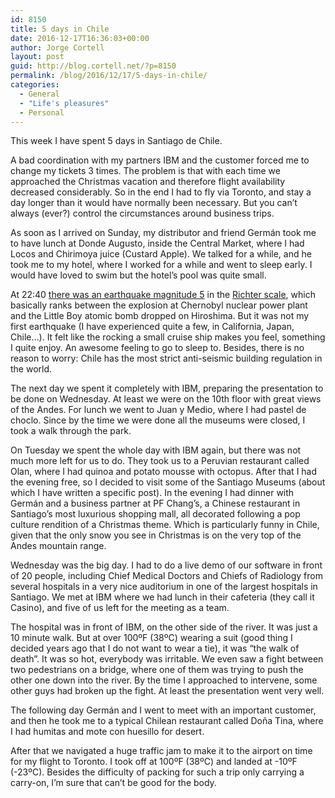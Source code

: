 ```yaml
---
id: 8150
title: 5 days in Chile
date: 2016-12-17T16:36:03+00:00
author: Jorge Cortell
layout: post
guid: http://blog.cortell.net/?p=8150
permalink: /blog/2016/12/17/5-days-in-chile/
categories:
  - General
  - "Life's pleasures"
  - Personal
---
```

This week I have spent 5 days in Santiago de Chile.

A bad coordination with my partners IBM and the customer forced me to change my tickets 3 times. The problem is that with each time we approached the Christmas vacation and therefore flight availability decreased considerably. So in the end I had to fly via Toronto, and stay a day longer than it would have normally been necessary. But you can’t always (ever?) control the circumstances around business trips.

As soon as I arrived on Sunday, my distributor and friend Germán took me to have lunch at Donde Augusto, inside the Central Market, where I had Locos and Chirimoya juice (Custard Apple). We talked for a while, and he took me to my hotel, where I worked for a while and went to sleep early. I would have loved to swim but the hotel’s pool was quite small.

At 22:40 [there was an earthquake magnitude 5](http://www.sismologia.cl/) in the [Richter scale](https://en.wikipedia.org/wiki/Richter_magnitude_scale), which basically ranks between the explosion at Chernobyl nuclear power plant and the Little Boy atomic bomb dropped on Hiroshima. But it was not my first earthquake (I have experienced quite a few, in California, Japan, Chile…). It felt like the rocking a small cruise ship makes you feel, something I quite enjoy. An awesome feeling to go to sleep to. Besides, there is no reason to worry: Chile has the most strict anti-seismic building regulation in the world.

The next day we spent it completely with IBM, preparing the presentation to be done on Wednesday. At least we were on the 10th floor with great views of the Andes. For lunch we went to Juan y Medio, where I had pastel de choclo. Since by the time we were done all the museums were closed, I took a walk through the park.

On Tuesday we spent the whole day with IBM again, but there was not much more left for us to do. They took us to a Peruvian restaurant called Olan, where I had quinoa and potato mousse with octopus. After that I had the evening free, so I decided to visit some of the Santiago Museums (about which I have written a specific post). In the evening I had dinner with Germán and a business partner at PF Chang’s, a Chinese restaurant in Santiago’s most luxurious shopping mall, all decorated following a pop culture rendition of a Christmas theme. Which is particularly funny in Chile, given that the only snow you see in Christmas is on the very top of the Andes mountain range.

Wednesday was the big day. I had to do a live demo of our software in front of 20 people, including Chief Medical Doctors and Chiefs of Radiology from several hospitals in a very nice auditorium in one of the largest hospitals in Santiago. We met at IBM where we had lunch in their cafeteria (they call it Casino), and five of us left for the meeting as a team.

The hospital was in front of IBM, on the other side of the river. It was just a 10 minute walk. But at over 100ºF (38ºC) wearing a suit (good thing I decided years ago that I do not want to wear a tie), it was “the walk of death”. It was so hot, everybody was irritable. We even saw a fight between two pedestrians on a bridge, where one of them was trying to push the other one down into the river. By the time I approached to intervene, some other guys had broken up the fight. At least the presentation went very well.

The following day Germán and I went to meet with an important customer, and then he took me to a typical Chilean restaurant called Doña Tina, where I had humitas and mote con huesillo for desert.

After that we navigated a huge traffic jam to make it to the airport on time for my flight to Toronto. I took off at 100ºF (38ºC) and landed at -10ºF (-23ºC). Besides the difficulty of packing for such a trip only carrying a carry-on, I’m sure that can’t be good for the body.